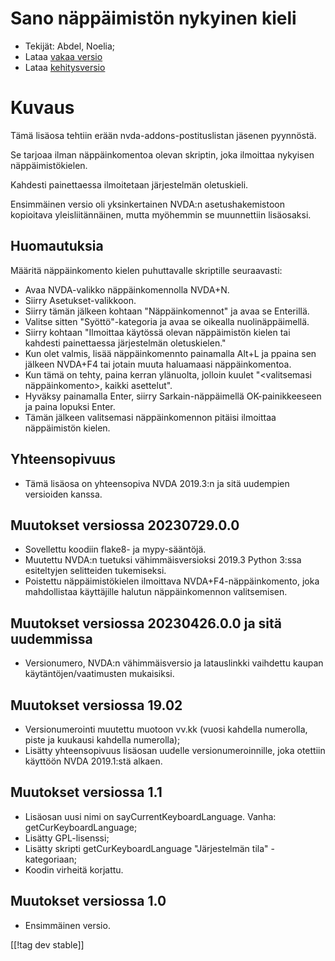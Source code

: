 # Sano näppäimistön nykyinen kieli #

* Tekijät: Abdel, Noelia;
* Lataa [vakaa
  versio](https://www.nvaccess.org/addonStore/legacy?file=sayCurrentKeyboardLanguage)
* Lataa
  [kehitysversio](https://www.nvaccess.org/addonStore/legacy?file=sayCurrentKeyboardLanguage)

# Kuvaus #

Tämä lisäosa tehtiin erään nvda-addons-postituslistan jäsenen pyynnöstä.

Se tarjoaa ilman näppäinkomentoa olevan skriptin, joka ilmoittaa nykyisen
näppäimistökielen.

Kahdesti painettaessa ilmoitetaan järjestelmän oletuskieli.

Ensimmäinen versio oli yksinkertainen NVDA:n asetushakemistoon kopioitava
yleisliitännäinen, mutta myöhemmin se muunnettiin lisäosaksi.

## Huomautuksia ##

Määritä näppäinkomento kielen puhuttavalle skriptille seuraavasti:

* Avaa NVDA-valikko näppäinkomennolla NVDA+N.
* Siirry Asetukset-valikkoon.
* Siirry tämän jälkeen kohtaan "Näppäinkomennot" ja avaa se Enterillä.
* Valitse sitten "Syöttö"-kategoria ja avaa se oikealla nuolinäppäimellä.
* Siirry kohtaan "Ilmoittaa käytössä olevan näppäimistön kielen tai kahdesti
  painettaessa järjestelmän oletuskielen."
* Kun olet valmis, lisää näppäinkomennto painamalla Alt+L ja ppaina sen
  jälkeen NVDA+F4 tai jotain muuta haluamaasi näppäinkomentoa.
* Kun tämä on tehty, paina kerran ylänuolta, jolloin kuulet "<valitsemasi
  näppäinkomento>, kaikki asettelut".
* Hyväksy painamalla Enter, siirry Sarkain-näppäimellä OK-painikkeeseen ja
  paina lopuksi Enter.
* Tämän jälkeen valitsemasi näppäinkomennon pitäisi ilmoittaa näppäimistön
  kielen.

## Yhteensopivuus ##

* Tämä lisäosa on yhteensopiva NVDA 2019.3:n ja sitä uudempien versioiden
  kanssa.

## Muutokset versiossa 20230729.0.0 ##

* Sovellettu koodiin flake8- ja mypy-sääntöjä.
* Muutettu NVDA:n tuetuksi vähimmäisversioksi 2019.3 Python 3:ssa
  esiteltyjen selitteiden tukemiseksi.
* Poistettu näppäimistökielen ilmoittava NVDA+F4-näppäinkomento, joka
  mahdollistaa käyttäjille halutun näppäinkomennon valitsemisen.

## Muutokset versiossa 20230426.0.0 ja sitä uudemmissa ##

* Versionumero, NVDA:n vähimmäisversio ja latauslinkki vaihdettu kaupan
  käytäntöjen/vaatimusten mukaisiksi.

## Muutokset versiossa 19.02 ##

* Versionumerointi muutettu muotoon vv.kk (vuosi kahdella numerolla, piste
  ja kuukausi kahdella numerolla);
* Lisätty yhteensopivuus lisäosan uudelle versionumeroinnille, joka otettiin
  käyttöön NVDA 2019.1:stä alkaen.

## Muutokset versiossa 1.1 ##

* Lisäosan uusi nimi on sayCurrentKeyboardLanguage. Vanha:
  getCurKeyboardLanguage;
* Lisätty GPL-lisenssi;
* Lisätty skripti getCurKeyboardLanguage "Järjestelmän tila" -kategoriaan;
* Koodin virheitä korjattu.

## Muutokset versiossa 1.0 ##

* Ensimmäinen versio.

[[!tag dev stable]]
